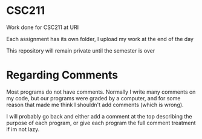 # CSC211
Work done for CSC211 at URI

Each assignment has its own folder, I upload my work at the end of the day

This repository will remain private until the semester is over

# Regarding Comments
Most programs do not have comments. Normally I write many comments on my code,
but our programs were graded by a computer, and for some reason that made me
think I shouldn't add comments (which is wrong).

I will probably go back and either add a comment at the top describing the purpose
of each program, or give each program the full comment treatment if im not lazy.
